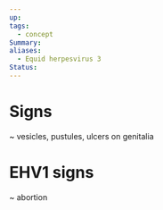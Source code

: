 ```yaml
---
up: 
tags:
  - concept
Summary: 
aliases:
  - Equid herpesvirus 3
Status:
---
```

# Signs
~
vesicles, pustules, ulcers on genitalia
<!--SR:!2025-03-11,1,230-->

# EHV1 signs
~
abortion
<!--SR:!2025-03-14,4,270-->